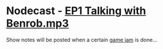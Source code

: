 # Nodecast - [EP1 Talking with Benrob.mp3](https://u.pcloud.link/publink/show?code=XZlpxAXZkSHGKsq6v30QaTLssWN8lLGWKPf7)

Show notes will be posted when a certain [game jam](https://github.com/GreenXenith/minetestgamejam/blob/master/2021/DETAILS.md) is done...
